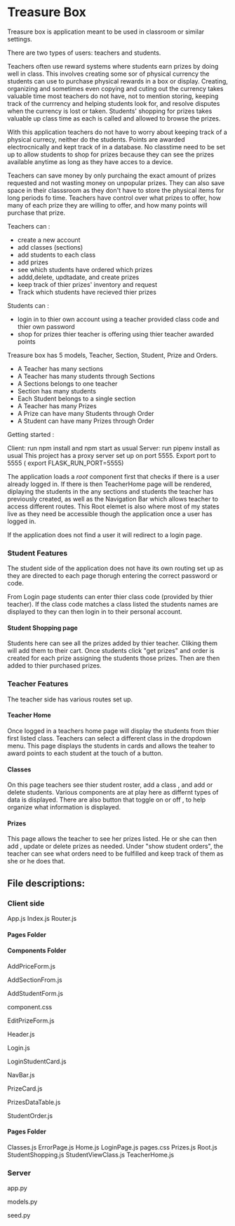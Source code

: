 # Treasure Box 

Treasure box is application meant to be used in classroom or similar settings.

There are two types of users: teachers and students. 

Teachers often use reward systems where students earn prizes by doing well in class. This involves creating some sor of  physical currency the students can use to purchase physical rewards in a box or display. Creating, organizing and sometimes even copying and cuting out the currency takes valuable time most teachers do not have, not to mention storing, keeping track of the currrency and helping students look for, and resolve disputes when the currency  is lost or taken.  Students' shopping for prizes takes valuable up  class time as each is called and allowed to browse the prizes. 

With this application teachers do not have to worry about keeping track of a physical currecy, neither do the students. Points are awarded electrocnically and kept track of in a database. No classtime need to be set up to allow students to shop for prizes because they can see the prizes available anytime as long as they have acces to a device. 

Teachers can save money by only purchaing the exact amount of prizes requested and not wasting money on unpopular prizes. They can also save space in their classsroom as they don't have to store the physical items for long periods fo time. Teachers have control over what prizes to offer, how many of each prize they are willing to offer, and how many points will purchase that prize. 

Teachers can : 
 
 - create a new account
 - add classes (sections) 
 - add students to each class 
 - add prizes
 - see which students have ordered which prizes 
 - addd,delete, updtadate, and create prizes
 - keep track of thier prizes' inventory and request 
 - Track which students have recieved thier prizes 

 Students can : 

 - login in to thier own account using a teacher provided class code and thier own password
 - shop for prizes thier teacher is offering using thier teacher awarded points 


Treasure box has 5 models, Teacher, Section, Student, Prize and Orders. 

- A Teacher has many sections 
- A Teacher has many students through Sections
- A Sections belongs to  one teacher 
- Section has many students 
- Each Student belongs to  a single section
- A Teacher has many Prizes 
- A Prize can have many Students through Order
- A  Student can have many Prizes  through Order 


Getting started : 

Client: run npm install and npm start as usual 
Server: run pipenv install as usual 
     This project has a proxy server set up on port 5555.  Export port to 5555 ( export FLASK_RUN_PORT=5555)



The application loads a *root* component first that checks if there is a  user already logged in. If there is then TeacherHome page will be rendered, diplaying the students in the any sections and students the teacher has previously created, as well as the Navigation Bar which allows teacher to access different routes. This Root elemet is also where most of my states live as they need be accessible though the application once a user has logged in. 

If the application does not find a user  it will redirect to a login page.  

### Student Features 

The student side of the application does not have its own routing set up as they are directed to each page thorugh entering the correct password  or code. 

From Login page students can enter thier class code (provided by thier teacher). If the class code matches a class listed the students names are displayed to they can then login in to their personal account. 

#### Student Shopping page 
 
Students here can see all the prizes added by thier teacher.  Cliking them will add them to their cart. Once students click "get prizes"  and order is created for each prize assigning the students those prizes. Then are then added to thier purchased prizes.  


### Teacher Features 

The teacher side has various routes set up. 

#### Teacher Home 

Once logged in a teachers home page will display the students from thier first listed class. Teachers can select a different class in the dropdown menu. 
This page displays the students in cards and allows the teaher to award points to each student at the touch of a button. 

####  Classes 

On this page teachers see thier student roster, add a class , and add or delete students.  Various components are at play here as differnt types of data is displayed. There are also button that toggle on or off , to help organize what information is displayed. 

#### Prizes 

This page allows the teacher to see her prizes listed. He or she can then add , update or delete prizes as needed. Under "show student orders", the teacher can see what orders need to be fulfilled and keep track of them as she or he does that.  



## File descriptions: 

### Client side 

App.js
Index.js 
Router.js 

#### Pages Folder 

#### Components Folder 

AddPriceForm.js

AddSectionFrom.js

AddStudentForm.js

component.css

EditPrizeForm.js 

Header.js 

Login.js 

LoginStudentCard.js 

NavBar.js

PrizeCard.js

PrizesDataTable.js

StudentOrder.js

#### Pages Folder 

Classes.js
ErrorPage.js
Home.js 
LoginPage.js 
pages.css 
Prizes.js 
Root.js 
StudentShopping.js 
StudentViewClass.js 
TeacherHome.js 



### Server 

app.py 

models.py 

seed.py 






